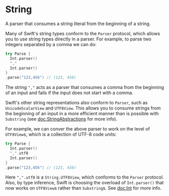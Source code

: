 # String

A parser that consumes a string literal from the beginning of a string.

Many of Swift's string types conform to the ``Parser`` protocol, which allows you to use string types
directly in a parser. For example, to parse two integers separated by a comma we can do:

```swift
try Parse {
  Int.parser()
  ","
  Int.parser()
}
.parse("123,456") // (123, 456)
```

The string `","` acts as a parser that consumes a comma from the beginning of an input and fails
if the input does not start with a comma.

Swift's other string representations also conform to ``Parser``, such as `UnicodeScalarView`
and `UTF8View`. This allows you to consume strings from the beginning of an input in a more
efficient manner than is possible with `Substring` (see <doc:StringAbstractions> for more info).

For example, we can conver the above parser to work on the level of `UTF8View`s, which is a
collection of UTF-8 code units:

```swift
try Parse {
  Int.parser()
  ",".utf8
  Int.parser()
}
.parse("123,456") // (123, 456)
```

Here `",".utf8` is a `String.UTF8View`, which conforms to the ``Parser`` protocol. Also, by type
inference, Swift is choosing the overload of `Int.parser()` that now works on `UTF8View`s rather
than `Substring`s. See <doc:Int> for more info.
